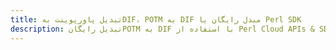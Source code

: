---title: تبدیل پاورپوینت بهDIF، POTM به DIF مبدل رایگان یا Perl SDKdescription: تبدیل رایگانPOTM به DIF با استفاده از Perl Cloud APIs & SDK. همچنین اسناد Microsoft PowerPoint را در Cloud ایجاد، ویرایش و رندر کنید.---